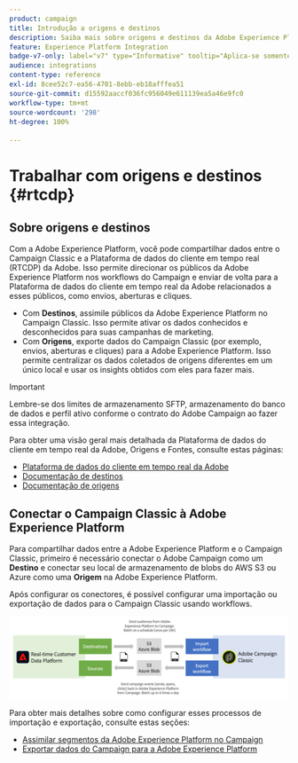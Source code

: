 ```yaml
---
product: campaign
title: Introdução a origens e destinos
description: Saiba mais sobre origens e destinos da Adobe Experience Platform
feature: Experience Platform Integration
badge-v7-only: label="v7" type="Informative" tooltip="Aplica-se somente ao Campaign Classic v7"
audience: integrations
content-type: reference
exl-id: 8cee52c7-ea56-4701-8ebb-eb18afffea51
source-git-commit: d15592aaccf036fc956049e611139ea5a46e9fc0
workflow-type: tm+mt
source-wordcount: '298'
ht-degree: 100%

---
```


# Trabalhar com origens e destinos {#rtcdp}



## Sobre origens e destinos

Com a Adobe Experience Platform, você pode compartilhar dados entre o Campaign Classic e a Plataforma de dados do cliente em tempo real (RTCDP) da Adobe. Isso permite direcionar os públicos da Adobe Experience Platform nos workflows do Campaign e enviar de volta para a Plataforma de dados do cliente em tempo real da Adobe relacionados a esses públicos, como envios, aberturas e cliques.

* Com **Destinos**, assimile públicos da Adobe Experience Platform no Campaign Classic. Isso permite ativar os dados conhecidos e desconhecidos para suas campanhas de marketing.
* Com **Origens**, exporte dados do Campaign Classic (por exemplo, envios, aberturas e cliques) para a Adobe Experience Platform. Isso permite centralizar os dados coletados de origens diferentes em um único local e usar os insights obtidos com eles para fazer mais.

>[!IMPORTANT]
>
>Lembre-se dos limites de armazenamento SFTP, armazenamento do banco de dados e perfil ativo conforme o contrato do Adobe Campaign ao fazer essa integração.

Para obter uma visão geral mais detalhada da Plataforma de dados do cliente em tempo real da Adobe, Origens e Fontes, consulte estas páginas:

* [Plataforma de dados do cliente em tempo real da Adobe](https://experienceleague.adobe.com/docs/experience-platform/rtcdp/overview.html?lang=pt-BR)
* [Documentação de destinos](https://experienceleague.adobe.com/docs/experience-platform/destinations/home.html?lang=pt-BR)
* [Documentação de origens](https://experienceleague.adobe.com/docs/experience-platform/sources/home.html?lang=pt-BR)

## Conectar o Campaign Classic à Adobe Experience Platform

Para compartilhar dados entre a Adobe Experience Platform e o Campaign Classic, primeiro é necessário conectar o Adobe Campaign como um **Destino** e conectar seu local de armazenamento de blobs do AWS S3 ou Azure como uma **Origem** na Adobe Experience Platform.

Após configurar os conectores, é possível configurar uma importação ou exportação de dados para o Campaign Classic usando workflows.

![](assets/rtcdp-schema.png)

Para obter mais detalhes sobre como configurar esses processos de importação e exportação, consulte estas seções:

* [Assimilar segmentos da Adobe Experience Platform no Campaign](../../integrations/using/ingest-aep-data.md)
* [Exportar dados do Campaign para a Adobe Experience Platform](../../integrations/using/export-campaign-data.md)
